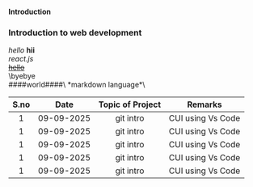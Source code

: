 **Introduction**
### Introduction to web development 
*hello*
__hii__\
_react.js_\
~~<ins> hello </ins>~~\
\byebye\
####world####\  \*markdown language*\

|S.no|Date|Topic of Project|Remarks|
|:---:|:---:|:---:|:---:| 
|1|09-09-2025|git intro|CUI using Vs Code|
|1|09-09-2025|git intro|CUI using Vs Code|
|1|09-09-2025|git intro|CUI using Vs Code|
|1|09-09-2025|git intro|CUI using Vs Code|
|1|09-09-2025|git intro|CUI using Vs Code|

